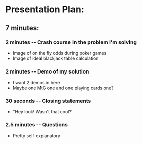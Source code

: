 # Presentation Plan:

## 7 minutes:

### 2 minutes -- Crash course in the problem I'm solving
 * Image of on the fly odds during poker games
 * Image of ideal blackjack table calculation

### 2 minutes -- Demo of my solution
 * I want 2 demos in here
 * Maybe one MtG one and one playing cards one?

### 30 seconds -- Closing statements
 * "Hey look! Wasn't that cool?

### 2.5 minutes -- Questions
 * Pretty self-explanatory
